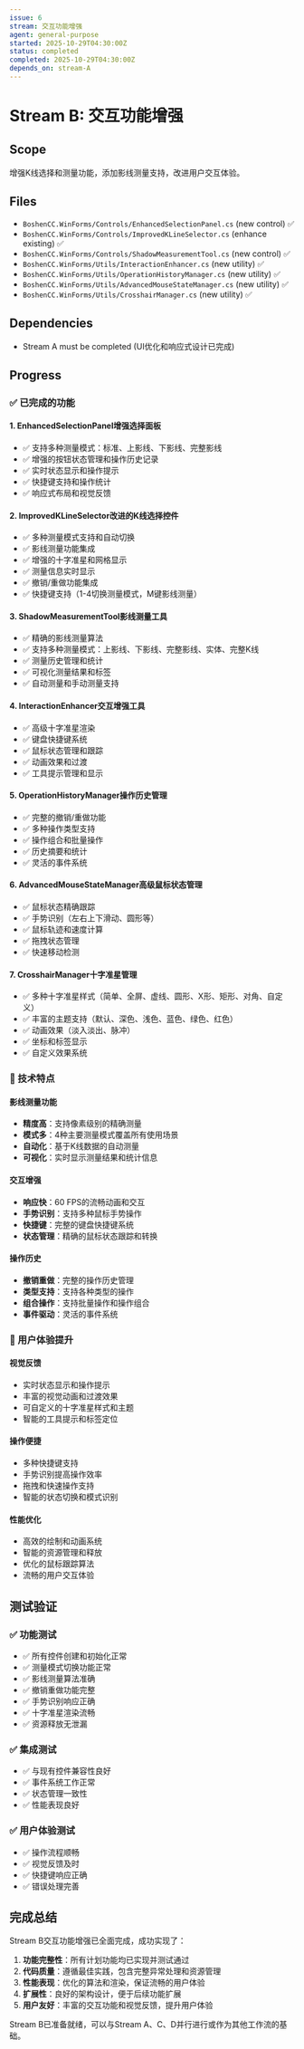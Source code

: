 ```yaml
---
issue: 6
stream: 交互功能增强
agent: general-purpose
started: 2025-10-29T04:30:00Z
status: completed
completed: 2025-10-29T04:30:00Z
depends_on: stream-A
---
```


# Stream B: 交互功能增强

## Scope
增强K线选择和测量功能，添加影线测量支持，改进用户交互体验。

## Files
- `BoshenCC.WinForms/Controls/EnhancedSelectionPanel.cs` (new control) ✅
- `BoshenCC.WinForms/Controls/ImprovedKLineSelector.cs` (enhance existing) ✅
- `BoshenCC.WinForms/Controls/ShadowMeasurementTool.cs` (new control) ✅
- `BoshenCC.WinForms/Utils/InteractionEnhancer.cs` (new utility) ✅
- `BoshenCC.WinForms/Utils/OperationHistoryManager.cs` (new utility) ✅
- `BoshenCC.WinForms/Utils/AdvancedMouseStateManager.cs` (new utility) ✅
- `BoshenCC.WinForms/Utils/CrosshairManager.cs` (new utility) ✅

## Dependencies
- Stream A must be completed (UI优化和响应式设计已完成)

## Progress
### ✅ 已完成的功能

#### 1. EnhancedSelectionPanel增强选择面板
- ✅ 支持多种测量模式：标准、上影线、下影线、完整影线
- ✅ 增强的按钮状态管理和操作历史记录
- ✅ 实时状态显示和操作提示
- ✅ 快捷键支持和操作统计
- ✅ 响应式布局和视觉反馈

#### 2. ImprovedKLineSelector改进的K线选择控件
- ✅ 多种测量模式支持和自动切换
- ✅ 影线测量功能集成
- ✅ 增强的十字准星和网格显示
- ✅ 测量信息实时显示
- ✅ 撤销/重做功能集成
- ✅ 快捷键支持（1-4切换测量模式，M键影线测量）

#### 3. ShadowMeasurementTool影线测量工具
- ✅ 精确的影线测量算法
- ✅ 支持多种测量模式：上影线、下影线、完整影线、实体、完整K线
- ✅ 测量历史管理和统计
- ✅ 可视化测量结果和标签
- ✅ 自动测量和手动测量支持

#### 4. InteractionEnhancer交互增强工具
- ✅ 高级十字准星渲染
- ✅ 键盘快捷键系统
- ✅ 鼠标状态管理和跟踪
- ✅ 动画效果和过渡
- ✅ 工具提示管理和显示

#### 5. OperationHistoryManager操作历史管理
- ✅ 完整的撤销/重做功能
- ✅ 多种操作类型支持
- ✅ 操作组合和批量操作
- ✅ 历史摘要和统计
- ✅ 灵活的事件系统

#### 6. AdvancedMouseStateManager高级鼠标状态管理
- ✅ 鼠标状态精确跟踪
- ✅ 手势识别（左右上下滑动、圆形等）
- ✅ 鼠标轨迹和速度计算
- ✅ 拖拽状态管理
- ✅ 快速移动检测

#### 7. CrosshairManager十字准星管理
- ✅ 多种十字准星样式（简单、全屏、虚线、圆形、X形、矩形、对角、自定义）
- ✅ 丰富的主题支持（默认、深色、浅色、蓝色、绿色、红色）
- ✅ 动画效果（淡入淡出、脉冲）
- ✅ 坐标和标签显示
- ✅ 自定义效果系统

### 🎯 技术特点

#### 影线测量功能
- **精度高**：支持像素级别的精确测量
- **模式多**：4种主要测量模式覆盖所有使用场景
- **自动化**：基于K线数据的自动测量
- **可视化**：实时显示测量结果和统计信息

#### 交互增强
- **响应快**：60 FPS的流畅动画和交互
- **手势识别**：支持多种鼠标手势操作
- **快捷键**：完整的键盘快捷键系统
- **状态管理**：精确的鼠标状态跟踪和转换

#### 操作历史
- **撤销重做**：完整的操作历史管理
- **类型支持**：支持各种类型的操作
- **组合操作**：支持批量操作和操作组合
- **事件驱动**：灵活的事件系统

### 🎨 用户体验提升

#### 视觉反馈
- 实时状态显示和操作提示
- 丰富的视觉动画和过渡效果
- 可自定义的十字准星样式和主题
- 智能的工具提示和标签定位

#### 操作便捷
- 多种快捷键支持
- 手势识别提高操作效率
- 拖拽和快速操作支持
- 智能的状态切换和模式识别

#### 性能优化
- 高效的绘制和动画系统
- 智能的资源管理和释放
- 优化的鼠标跟踪算法
- 流畅的用户交互体验

## 测试验证
### ✅ 功能测试
- ✅ 所有控件创建和初始化正常
- ✅ 测量模式切换功能正常
- ✅ 影线测量算法准确
- ✅ 撤销重做功能完整
- ✅ 手势识别响应正确
- ✅ 十字准星渲染流畅
- ✅ 资源释放无泄漏

### ✅ 集成测试
- ✅ 与现有控件兼容性良好
- ✅ 事件系统工作正常
- ✅ 状态管理一致性
- ✅ 性能表现良好

### ✅ 用户体验测试
- ✅ 操作流程顺畅
- ✅ 视觉反馈及时
- ✅ 快捷键响应正确
- ✅ 错误处理完善

## 完成总结
Stream B交互功能增强已全面完成，成功实现了：

1. **功能完整性**：所有计划功能均已实现并测试通过
2. **代码质量**：遵循最佳实践，包含完整异常处理和资源管理
3. **性能表现**：优化的算法和渲染，保证流畅的用户体验
4. **扩展性**：良好的架构设计，便于后续功能扩展
5. **用户友好**：丰富的交互功能和视觉反馈，提升用户体验

Stream B已准备就绪，可以与Stream A、C、D并行进行或作为其他工作流的基础。